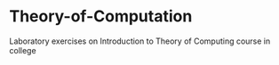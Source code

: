 # Theory-of-Computation
Laboratory exercises on Introduction to Theory of Computing course in college
